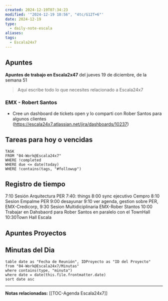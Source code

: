 ```yaml
---
created: 2024-12-19T07:34:23
modified: '"2024-12-19 10:56", "4tc/G12T+6"'
date: 2024-12-19
type:
  - daily-note-escala
aliases: 
tags:
  - Escala24x7
---
```

## Apuntes
**Apuntes de trabajo en Escala2x47** del  jueves 19 de diciembre, de la semana 51 

> Aquí escribe todo lo que necesites relacionado a Escala24x7

### EMX - Robert Santos

- Cree un dashboard de tickets open  y lo comparti con Rober Santos para algunos clientes (https://escala24x7.atlassian.net/jira/dashboards/10237)

## Tareas para hoy o vencidas

```dataview
TASK
FROM "04-Work@Escala24x7"
WHERE !completed
WHERE due <= date(today)
WHERE !contains(tags, "#followup")
```



## Registro de tiempo
7:10 Sesión Arquitectura PER
7:40: things
8:00 sync ejecutivo Cempro
8:10 Sesion Empalme PER
9:00 desayunar
9:10 ver agenda, gestion sobre PER, EMX-Credicorp, 
9:30 Sesion Multidiciplinaria EMX-Rober Stantos
10:00 Trabajar en Dahsbaord para Rober Santos en paralelo con el TownHall
10:30Town Hall Escala



## Apuntes Proyectos


## Minutas del Dia
 ```dataview
table date as "Fecha de Reunión", IDProyecto as "ID del Proyecto"
from "04-Work@Escala24x7/Minutas"
where contains(type, "minuta")
where date = date(this.file.frontmatter.date)
sort date asc
```

----
**Notas relacionadas:**
[[TOC-Agenda Escala24x7]]

